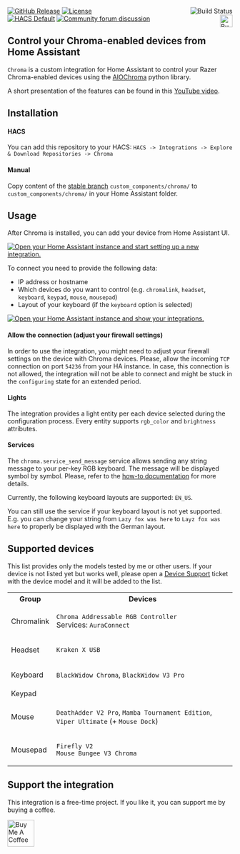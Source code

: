 [![GitHub Release](https://img.shields.io/github/release/Vaskivskyi/ha-chroma.svg?style=for-the-badge&color=blue)](https://github.com/Vaskivskyi/ha-chroma/releases) [![License](https://img.shields.io/github/license/Vaskivskyi/ha-chroma.svg?style=for-the-badge&color=yellow)](LICENSE)<a href="https://github.com/Vaskivskyi/ha-chroma/actions/workflows/build.yaml"><img src="https://img.shields.io/github/workflow/status/Vaskivskyi/ha-chroma/Build?style=for-the-badge" alt="Build Status" align="right" /></a><br/>
[![HACS Default](https://img.shields.io/badge/HACS-default-blue.svg?style=for-the-badge)](https://hacs.xyz) [![Community forum discussion](https://img.shields.io/badge/COMMUNITY-FORUM-success?style=for-the-badge&color=yellow)](https://community.home-assistant.io/t/custom-component-chroma-integration-control-your-rgb/464511)<a href="https://www.buymeacoffee.com/vaskivskyi" target="_blank"><img src="https://cdn.buymeacoffee.com/buttons/v2/default-blue.png" alt="Buy Me A Coffee" style="height: 28px !important;" align="right" /></a>

## Control your Chroma-enabled devices from Home Assistant

`Chroma` is a custom integration for Home Assistant to control your Razer Chroma-enabled devices using the [AIOChroma](https://github.com/Vaskivskyi/aiochroma) python library.

A short presentation of the features can be found in this [YouTube video](https://www.youtube.com/watch?v=ytdS9JUWSb4).

## Installation

#### HACS

You can add this repository to your HACS:
`HACS -> Integrations -> Explore & Download Repositories -> Chroma`

#### Manual

Copy content of the [stable branch](https://github.com/Vaskivskyi/ha-chroma/tree/stable) `custom_components/chroma/` to `custom_components/chroma/` in your Home Assistant folder.

## Usage

After Chroma is installed, you can add your device from Home Assistant UI.

[![Open your Home Assistant instance and start setting up a new integration.](https://my.home-assistant.io/badges/config_flow_start.svg)](https://my.home-assistant.io/redirect/config_flow_start/?domain=chroma)

To connect you need to provide the following data:
- IP address or hostname
- Which devices do you want to control (e.g. `chromalink`, `headset`, `keyboard`, `keypad`, `mouse`, `mousepad`)
- Layout of your keyboard (if the `keyboard` option is selected)

[![Open your Home Assistant instance and show your integrations.](https://my.home-assistant.io/badges/integrations.svg)](https://my.home-assistant.io/redirect/integrations/)

#### Allow the connection (adjust your firewall settings)

In order to use the integration, you might need to adjust your firewall settings on the device with Chroma devices. Please, allow the incoming `TCP` connection on port `54236` from your HA instance. In case, this connection is not allowed, the integration will not be able to connect and might be stuck in the `configuring` state for an extended period.

#### Lights

The integration provides a light entity per each device selected during the configuration process. Every entity supports `rgb_color` and `brightness` attributes.

#### Services

The `chroma.service_send_message` service allows sending any string message to your per-key RGB keyboard. The message will be displayed symbol by symbol. Please, refer to the [how-to documentation](https://github.com/Vaskivskyi/ha-chroma/blob/main/docs/how-to.md) for more details.

Currently, the following keyboard layouts are supported: `EN_US`.

You can still use the service if your keyboard layout is not yet supported. E.g. you can change your string from `Lazy fox was here` to `Layz fox was here` to properly be displayed with the German layout.

## Supported devices

This list provides only the models tested by me or other users. If your device is not listed yet but works well, please open a [Device Support](https://github.com/Vaskivskyi/ha-chroma/issues/new/choose) ticket with the device model and it will be added to the list.

<table>

<tr><th>Group</th><th>Devices</th></tr>

<tr><td>Chromalink</td><td>

`Chroma Addressable RGB Controller`<br />
Services: `AuraConnect`

</td></tr>

<tr><td>Headset</td><td>

`Kraken X USB`

</td></tr>

<tr><td>Keyboard</td><td>

`BlackWidow Chroma`, `BlackWidow V3 Pro`

</td></tr>

<tr><td>Keypad</td><td>



</td></tr>

<tr><td>Mouse</td><td>

`DeathAdder V2 Pro`, `Mamba Tournament Edition`, `Viper Ultimate` (+ `Mouse Dock`)

</td></tr>

<tr><td>Mousepad</td><td>

`Firefly V2`<br />
`Mouse Bungee V3 Chroma`

</td></tr>

</table>

## Support the integration

This integration is a free-time project. If you like it, you can support me by buying a coffee.

<a href="https://www.buymeacoffee.com/vaskivskyi" target="_blank"><img src="https://cdn.buymeacoffee.com/buttons/v2/default-blue.png" alt="Buy Me A Coffee" style="height: 60px !important;"></a>
